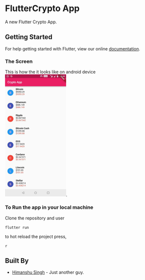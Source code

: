 # FlutterCrypto App

A new Flutter Crypto App.

## Getting Started

For help getting started with Flutter, view our online
[documentation](https://flutter.io/).

### The Screen

This is how the it looks like on android device
<br/>
<img src="https://github.com/hi-manshu/Flutter-Crypto-App/blob/master/assets/crypto.jpg" width="40%">.

### To Run the app in your local machine

Clone the repository and user
```
flutter run
```
to hot reload the project press,
```
r
```
## Built By

* [Himanshu Singh](http://www.github.com/hi-manshu) - Just another guy.
